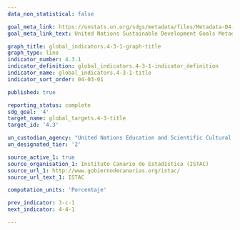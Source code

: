 ```yaml
---
data_non_statistical: false

goal_meta_link: https://unstats.un.org/sdgs/metadata/files/Metadata-04-03-01.pdf
goal_meta_link_text: United Nations Sustainable Development Goals Metadata (PDF 210 KB)

graph_title: global_indicators.4-3-1-graph-title
graph_type: line
indicator_number: 4.3.1
indicator_definition: global_indicators.4-3-1-indicator_definition
indicator_name: global_indicators.4-3-1-title
indicator_sort_order: 04-03-01

published: true

reporting_status: complete
sdg_goal: '4'
target_name: global_targets.4-3-title
target_id: '4.3'

un_custodian_agency: "United Nations Education and Scientific Cultural Organisation - Institute of Statistics (UNESCO-UIS)"
un_designated_tier: '2'

source_active_1: true
source_organisation_1: Instituto Canario de Estadística (ISTAC)
source_url_1: http://www.gobiernodecanarias.org/istac/
source_url_text_1: ISTAC

computation_units: 'Porcentaje'

prev_indicator: 3-c-1
next_indicator: 4-4-1

---
```




